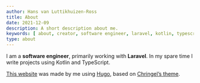 ```yaml
---
author: Hans van Luttikhuizen-Ross
title: About
date: 2021-12-09
description: A short description about me.
keywords: [ about, creator, software engineer, laravel, kotlin, typescript ]
type: about
---
```


I am a **software engineer**, primarily working with **Laravel**. In my spare time I write projects using Kotlin and
TypeScript.

[This website](https://github.com/pindab0ter/hansvl.nl) was made by me using [Hugo](https://gohugo.io/), based
on [Chringel’s theme](https://github.com/chringel21/chringel-hugo-theme).
